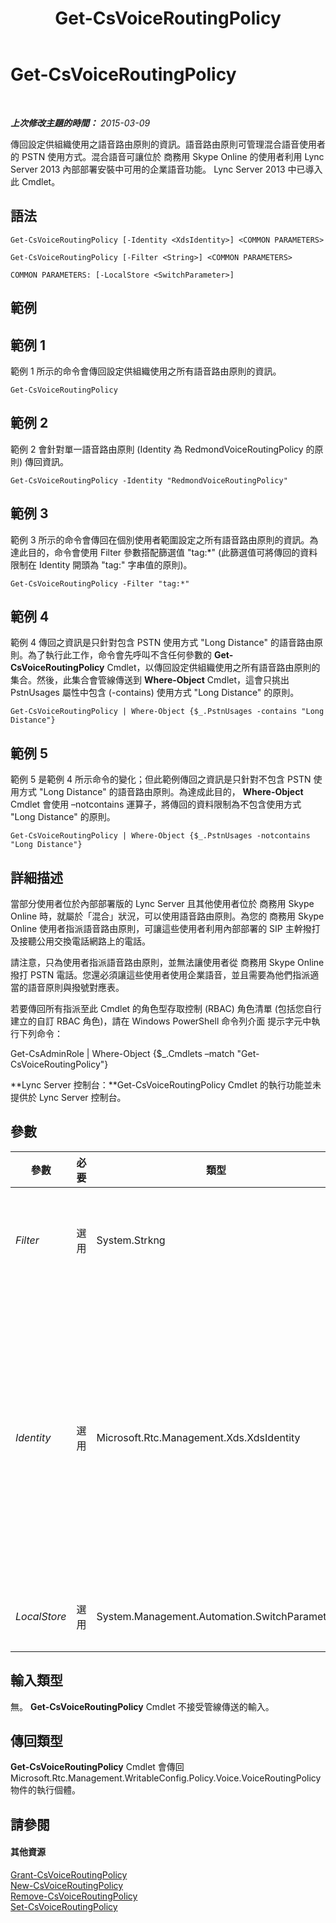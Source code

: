 ﻿---
title: Get-CsVoiceRoutingPolicy
TOCTitle: Get-CsVoiceRoutingPolicy
ms:assetid: 60245b7d-4e95-4925-aae5-c0fa1e9f38fc
ms:mtpsurl: https://technet.microsoft.com/zh-tw/library/JJ204940(v=OCS.15)
ms:contentKeyID: 49291077
ms.date: 08/10/2015
mtps_version: v=OCS.15
ms.translationtype: HT
---

# Get-CsVoiceRoutingPolicy

 

_**上次修改主題的時間：** 2015-03-09_

傳回設定供組織使用之語音路由原則的資訊。語音路由原則可管理混合語音使用者的 PSTN 使用方式。混合語音可讓位於 商務用 Skype Online 的使用者利用 Lync Server 2013 內部部署安裝中可用的企業語音功能。 Lync Server 2013 中已導入此 Cmdlet。

## 語法

    Get-CsVoiceRoutingPolicy [-Identity <XdsIdentity>] <COMMON PARAMETERS>

    Get-CsVoiceRoutingPolicy [-Filter <String>] <COMMON PARAMETERS>

    COMMON PARAMETERS: [-LocalStore <SwitchParameter>]

## 範例

## 範例 1

範例 1 所示的命令會傳回設定供組織使用之所有語音路由原則的資訊。

    Get-CsVoiceRoutingPolicy

## 範例 2

範例 2 會針對單一語音路由原則 (Identity 為 RedmondVoiceRoutingPolicy 的原則) 傳回資訊。

    Get-CsVoiceRoutingPolicy -Identity "RedmondVoiceRoutingPolicy"

## 範例 3

範例 3 所示的命令會傳回在個別使用者範圍設定之所有語音路由原則的資訊。為達此目的，命令會使用 Filter 參數搭配篩選值 "tag:\*" (此篩選值可將傳回的資料限制在 Identity 開頭為 "tag:" 字串值的原則)。

    Get-CsVoiceRoutingPolicy -Filter "tag:*"

## 範例 4

範例 4 傳回之資訊是只針對包含 PSTN 使用方式 "Long Distance" 的語音路由原則。為了執行此工作，命令會先呼叫不含任何參數的 **Get-CsVoiceRoutingPolicy** Cmdlet，以傳回設定供組織使用之所有語音路由原則的集合。然後，此集合會管線傳送到 **Where-Object** Cmdlet，這會只挑出 PstnUsages 屬性中包含 (-contains) 使用方式 "Long Distance" 的原則。

    Get-CsVoiceRoutingPolicy | Where-Object {$_.PstnUsages -contains "Long Distance"}

## 範例 5

範例 5 是範例 4 所示命令的變化；但此範例傳回之資訊是只針對不包含 PSTN 使用方式 "Long Distance" 的語音路由原則。為達成此目的， **Where-Object** Cmdlet 會使用 –notcontains 運算子，將傳回的資料限制為不包含使用方式 "Long Distance" 的原則。

    Get-CsVoiceRoutingPolicy | Where-Object {$_.PstnUsages -notcontains "Long Distance"}

## 詳細描述

當部分使用者位於內部部署版的 Lync Server 且其他使用者位於 商務用 Skype Online 時，就屬於「混合」狀況，可以使用語音路由原則。為您的 商務用 Skype Online 使用者指派語音路由原則，可讓這些使用者利用內部部署的 SIP 主幹撥打及接聽公用交換電話網路上的電話。

請注意，只為使用者指派語音路由原則，並無法讓使用者從 商務用 Skype Online 撥打 PSTN 電話。您還必須讓這些使用者使用企業語音，並且需要為他們指派適當的語音原則與撥號對應表。

若要傳回所有指派至此 Cmdlet 的角色型存取控制 (RBAC) 角色清單 (包括您自行建立的自訂 RBAC 角色)，請在 Windows PowerShell 命令列介面 提示字元中執行下列命令：

Get-CsAdminRole | Where-Object {$\_.Cmdlets –match "Get-CsVoiceRoutingPolicy"}

**Lync Server 控制台：**Get-CsVoiceRoutingPolicy Cmdlet 的執行功能並未提供於 Lync Server 控制台。

## 參數


<table>
<colgroup>
<col style="width: 25%" />
<col style="width: 25%" />
<col style="width: 25%" />
<col style="width: 25%" />
</colgroup>
<thead>
<tr class="header">
<th>參數</th>
<th>必要</th>
<th>類型</th>
<th>說明</th>
</tr>
</thead>
<tbody>
<tr class="odd">
<td><p><em>Filter</em></p></td>
<td><p>選用</p></td>
<td><p>System.Strkng</p></td>
<td><p>可讓您在擷取一或多個語音路由原則時，使用萬用字元。例如，若要傳回在個別使用者範圍設定的所有原則，請使用下列語法：</p>
<p>-Filter &quot;tag:*&quot;</p></td>
</tr>
<tr class="even">
<td><p><em>Identity</em></p></td>
<td><p>選用</p></td>
<td><p>Microsoft.Rtc.Management.Xds.XdsIdentity</p></td>
<td><p>要擷取之語音路由原則的唯一識別碼。若要傳回全域原則，請使用下列語法：</p>
<p>-Identity global</p>
<p>若要傳回在個別使用者範圍設定的原則，請使用下列語法：</p>
<p>-Identity &quot;RedmondVoiceRoutingPolicy&quot;</p>
<p>指定 Identity 時，您無法使用萬用字元。</p>
<p>若 Identity 和 Filter 參數皆未指定，則 <strong>Get-CsVoiceRoutingPolicy</strong> Cmdlet 會傳回設定供組織使用的所有語音路由原則。</p></td>
</tr>
<tr class="odd">
<td><p><em>LocalStore</em></p></td>
<td><p>選用</p></td>
<td><p>System.Management.Automation.SwitchParameter</p></td>
<td><p>從中央管理存放區的本機複本擷取語音原則資料，而不從中央管理存放區本身擷取。</p></td>
</tr>
</tbody>
</table>


## 輸入類型

無。 **Get-CsVoiceRoutingPolicy** Cmdlet 不接受管線傳送的輸入。

## 傳回類型

**Get-CsVoiceRoutingPolicy** Cmdlet 會傳回 Microsoft.Rtc.Management.WritableConfig.Policy.Voice.VoiceRoutingPolicy 物件的執行個體。

## 請參閱

#### 其他資源

[Grant-CsVoiceRoutingPolicy](grant-csvoiceroutingpolicy.md)  
[New-CsVoiceRoutingPolicy](new-csvoiceroutingpolicy.md)  
[Remove-CsVoiceRoutingPolicy](remove-csvoiceroutingpolicy.md)  
[Set-CsVoiceRoutingPolicy](set-csvoiceroutingpolicy.md)

